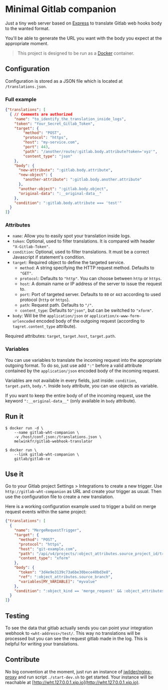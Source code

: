 # Minimal Gitlab companion
Just a tiny web server based on [Express](http://expressjs.com)
to translate Gitlab web hooks body to the wanted format.

You'll be able to generate the URL you want with the body you expect
at the appropriate moment.

> This project is designed to be run as a
[Docker](https://www.docker.com/) container.

## Configuration
Configuration is stored as a JSON file which is
located at `/translations.json`.

### Full example
```json
{"translations": [
  { // Comments are authorized
    "name": "to_identify_the_translation_inside_logs",
    "token": "Your_Secret_Gitlab_Token",
    "target": {
        "method": "POST",
        "protocol": "https",
        "host": "my-service.com",
        "port": 443,
        "path": "/another/route/:gitlab.body.attribute?token='xyz'",
        "content_type": "json"
    },
    "body": {
      "new-attribute": ":gitlab.body.attribute",
      "new-object": {
        "another-attribute": ":gitlab.body.another.attribute"
      },
      "another-object": ":gitlab.body.object",
      "original-data": ":__original-data__"
    },
    "condition": ":gitlab.body.attribute === 'test'"
  }
]}
```
### Attributes
- `name`: Allow you to easily spot your translation inside  logs.
- `token`: Optional, used to filter translations. It is compared with header `"X-Gitlab-Token"`.
- `condition`: Optional, used to filter translations. It must be a correct Javascript if statement's condition.
- `target`: Required object to define the targeted service.
    - `method`: A string specifying the HTTP request method. Defaults to `"GET"`.
    - `protocol`: Defaults to `"http"`. You can choose between `http` or `https`.
    - `host`: A domain name or IP address of the server to issue the request to.
    - `port`: Port of targeted server. Defaults to `80` or `443` according to used protocol (`http` or `https`).
    - `path`: Request path. Defaults to `"/"`.
    - `content_type`: Defaults to`"json"`, but can be switched to `"xform"`.
- `body`: Will be the `application/json` or `application/x-www-form-urlencoded` encoded body of the outgoing request
(according to `tagret.content_type` attribute).

Required attributes: `target`, `target.host`, `target.path`.

### Variables
You can use variables to translate the incoming request into the appropriate outgoing format.
To do so, just use add `":"` before a valid attribute contained
by the `application/json` encoded body of the incoming request.

Variables are not available in every fields, just inside: `condition`, `target.path`, `body.*`.
Inside `body` attribute, you can use objects as variable.

If you want to keep the entire body of of the incoming request,
use the keyword `":__original-data__"` (only available in `body` attribute).

## Run it
    $ docker run -d \
        --name gitlab-wht-companion \
        -v /host/conf.json:/translations.json \
        melwinkfr/gitlab-webhook-translator

    $ docker run \
        --link gitlab-wht-companion \
        gitlab/gitlab-ce

## Use it
Go to your Gitlab project Settings > Integrations to create a new trigger.
Use `http://gitlab-wht-companion` as URL and create your trigger as usual.
Then use the configuration file to create a new translation.

Here is a working configuration example used to trigger a build
on merge request events within the same project:
```json
{"translations": [
  {
    "name": "MergeRequestTrigger",
    "target": {
      "method": "POST",
      "protocol": "https",
      "host": "git-example.com",
      "path": "/api/v4/projects/:object_attributes.source_project_id/trigger/pipeline",
      "content_type": "xform"
    },
    "body": {
      "token": "3d4e9e3139c73a6be30bece40bd3e8",
      "ref": ":object_attributes.source_branch",
      "variables[MY_VARIABLE]": "myvalue"
    },
    "condition": ":object_kind == 'merge_request' && :object_attributes.work_in_progress === false"
  }
]}
```

## Testing

To see the data that gitlab actually sends you can point your integration webhook to `<wht-address>/test/`. This way no translations will be processed but you can see the request gitlab made in the log. This is helpful for writing your translations.

## Contribute
No big convention at the moment, just run an instance of [jwilder/nginx-proxy](https://hub.docker.com/r/jwilder/nginx-proxy/)
and run script `./start-dev.sh` to get started. Your instance will be reachable at [http://wht.127.0.0.1.xip.io](http://wht.127.0.0.1.xip.io).
